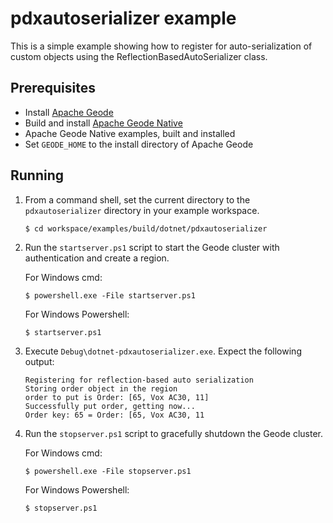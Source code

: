 # pdxautoserializer example
This is a simple example showing how to register for auto-serialization of custom objects using the ReflectionBasedAutoSerializer class.

## Prerequisites
* Install [Apache Geode](https://geode.apache.org)
* Build and install [Apache Geode Native](https://github.com/apache/geode-native)
* Apache Geode Native examples, built and installed
* Set `GEODE_HOME` to the install directory of Apache Geode

## Running
1. From a command shell, set the current directory to the `pdxautoserializer` directory in your example workspace.

    ```console
    $ cd workspace/examples/build/dotnet/pdxautoserializer
    ```

1. Run the `startserver.ps1` script to start the Geode cluster with authentication and create a region.

   For Windows cmd:

    ```console
    $ powershell.exe -File startserver.ps1
    ```

   For Windows Powershell:

    ```console
    $ startserver.ps1
    ```

1. Execute `Debug\dotnet-pdxautoserializer.exe`. Expect the following output:

    ```console
    Registering for reflection-based auto serialization
    Storing order object in the region
    order to put is Order: [65, Vox AC30, 11]
    Successfully put order, getting now...
    Order key: 65 = Order: [65, Vox AC30, 11
    ```
    
1. Run the `stopserver.ps1` script to gracefully shutdown the Geode cluster.

   For Windows cmd:

    ```console
    $ powershell.exe -File stopserver.ps1
    ```

   For Windows Powershell:

    ```console
    $ stopserver.ps1
    ```
